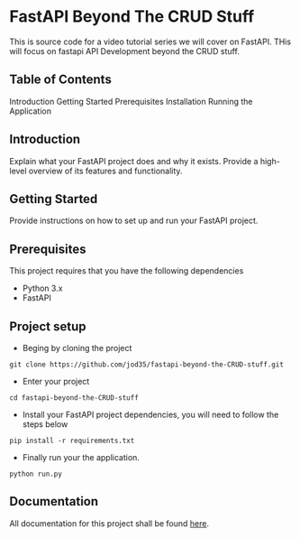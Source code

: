# FastAPI Beyond The CRUD Stuff
This is source code for a video tutorial series we will cover on FastAPI. THis will focus on fastapi API Development beyond the CRUD stuff.

## Table of Contents
Introduction
Getting Started
Prerequisites
Installation
Running the Application


## Introduction
Explain what your FastAPI project does and why it exists. Provide a high-level overview of its features and functionality.

## Getting Started
Provide instructions on how to set up and run your FastAPI project.

## Prerequisites
This project requires that you have the following dependencies

- Python 3.x
- FastAPI

## Project setup
- Beging by cloning the project
```console
git clone https://github.com/jod35/fastapi-beyond-the-CRUD-stuff.git
```
- Enter your project
```console
cd fastapi-beyond-the-CRUD-stuff
```

- Install your FastAPI project dependencies, you will need to follow the steps below

```console
pip install -r requirements.txt
```
- Finally run your the application.

```
python run.py
```

## Documentation
All documentation for this project shall be found [here](https://jod35jon.github.io/fastapi-website/chapter2.html).